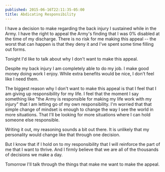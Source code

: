 ```yaml
---
published: 2015-06-16T22:11:35-05:00
title: Abdicating Responsibility
---
```

I have a decision to make regarding the back injury I sustained while in the Army. I have the right to appeal the Army's finding that I was 0% disabled at the time of my discharge. There is no risk for me making this appeal -- the worst that can happen is that they deny it and I've spent some time filling out forms.

Tonight I'd like to talk about why I don't want to make this appeal.

Despite my back injury I am completely able to do my job. I make good money doing work I enjoy. While extra benefits would be nice, I don't feel like I need them.

The biggest reason why I don't want to make this appeal is that I feel that I am giving up responsibility for my life. I feel that the moment I say something like "the Army is responsible for making my life work with my injury" that I am letting go of my own responsibility. I'm worried that that simple change of mindset is enough to change the way I see the world in more situations. That I'll be looking for more situations where I can hold someone else responsible.

Writing it out, my reasoning sounds a bit out there. It is unlikely that my personality would change like that through one decision.

But I know that if I hold on to my responsibility that I will reinforce the part of me that I want to thrive. And I firmly believe that we are all of the thousands of decisions we make a day.

Tomorrow I'll talk through the things that make me want to make the appeal.